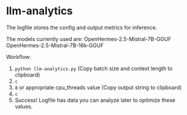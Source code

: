 # llm-analytics

The logfile stores the config and output metrics for inference.

The models currently used are:
OpenHermes-2.5-Mistral-7B-GGUF
OpenHermes-2.5-Mistral-7B-16k-GGUF

Workflow:
1. `python llm-analytics.py`
(Copy batch size and context length to clipboard)
2. `c`
3. `8` or appropriate cpu_threads value
(Copy output string to clipboard)
4. `c`
5. Success! Logfile has data you can analyze later to optimize these values.
